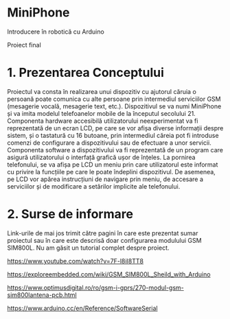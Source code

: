 # MiniPhone
Introducere în robotică cu Arduino

Proiect final

# 1. Prezentarea Conceptului

Proiectul va consta în realizarea unui dispozitiv cu ajutorul căruia o persoană poate comunica cu alte persoane prin intermediul serviciilor GSM (mesagerie vocală, mesagerie text, etc.). Dispozitivul se va numi MiniPhone și va imita modelul telefoanelor mobile de la începutul secolului 21. Componenta hardware accesibilă utilizatorului neexperimentat va fi reprezentată de un ecran LCD, pe care se vor afișa diverse informații despre sistem, și o tastatură cu 16 butoane, prin intermediul căreia pot fi introduse comenzi de configurare a dispozitivului sau de efectuare a unor servicii. Componenta software a dispozitivului va fi reprezentată de un program care asigură utilizatorului o interfață grafică ușor de înțeles. La pornirea telefonului, se va afișa pe LCD un meniu prin care utilizatorul este informat cu privire la funcțiile pe care le poate îndeplini dispozitivul. De asemenea, pe LCD vor apărea instrucțiuni de navigare prin meniu, de accesare a serviciilor și de modificare a setărilor implicite ale telefonului.

# 2. Surse de informare

Link-urile de mai jos trimit către pagini în care este prezentat sumar proiectul sau în care este descrisă doar configurarea modulului GSM SIM800L. Nu am găsit un tutorial complet despre proiect.

https://www.youtube.com/watch?v=7F-l8iI8TT8

https://exploreembedded.com/wiki/GSM_SIM800L_Sheild_with_Arduino

https://www.optimusdigital.ro/ro/gsm-i-gprs/270-modul-gsm-sim800lantena-pcb.html

https://www.arduino.cc/en/Reference/SoftwareSerial
